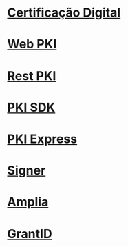 ﻿# [Certificação Digital](articles/pki-guide/index.md)
# [Web PKI](articles/web-pki/index.md)
# [Rest PKI](articles/rest-pki/index.md)
# [PKI SDK](articles/pki-sdk/index.md)
# [PKI Express](articles/pki-express/index.md)
# [Signer](articles/signer/index.md)
# [Amplia](articles/amplia/index.md)
# [GrantID](articles/grant-id/index.md)
